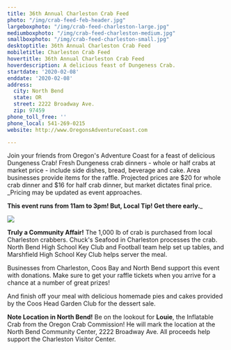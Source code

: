 ```yaml
---
title: 36th Annual Charleston Crab Feed
photo: "/img/crab-feed-feb-header.jpg"
largeboxphoto: "/img/crab-feed-charleston-large.jpg"
mediumboxphoto: "/img/crab-feed-charleston-medium.jpg"
smallboxphoto: "/img/crab-feed-charleston-small.jpg"
desktoptitle: 36th Annual Charleston Crab Feed
mobiletitle: Charleston Crab Feed
hovertitle: 36th Annual Charleston Crab Feed
hoverdescription: A delicious feast of Dungeness Crab.
startdate: '2020-02-08'
enddate: '2020-02-08'
address:
  city: North Bend
  state: OR
  street: 2222 Broadway Ave.
  zip: 97459
phone_toll_free: ''
phone_local: 541-269-0215
website: http://www.OregonsAdventureCoast.com

---
```

Join your friends from Oregon's Adventure Coast for a feast of delicious Dungeness Crab! Fresh Dungeness crab dinners - whole or half crabs at market price - include side dishes, bread, beverage and cake. Area businesses provide items for the raffle. Projected prices are $20 for whole crab dinner and $16 for half crab dinner, but market dictates final price. _Pricing may be updated as event approaches.  
  
**This event runs from 11am to 3pm!  But, Local Tip! Get there early.**_

![](/img/crabs-charters.jpg)

**Truly a Community Affair!** The 1,000 lb of crab is purchased from local Charleston crabbers. Chuck's Seafood in Charleston processes the crab.  North Bend High School Key Club and Football team help set up tables, and Marshfield High School Key Club helps server the meal.

Businesses from Charleston, Coos Bay and North Bend support this event with donations. Make sure to get your raffle tickets when you arrive for a chance at a number of great prizes!

And finish off your meal with delicious homemade pies and cakes provided by the Coos Head Garden Club for the dessert sale.

**Note Location in North Bend!** Be on the lookout for **Louie**, the Inflatable Crab from the Oregon Crab Commission! He will mark the location at the North Bend Community Center, 2222 Broadway Ave. All proceeds help support the Charleston Visitor Center.